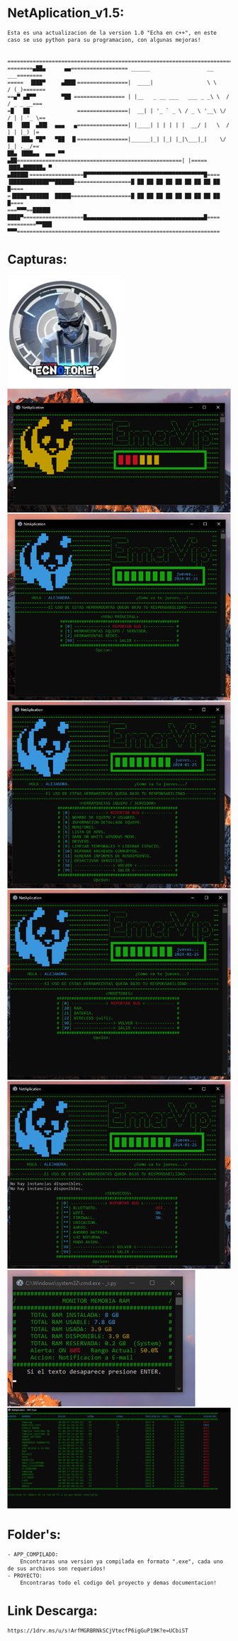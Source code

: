 # NetAplication_v1.5:
	Esta es una actualizacion de la version 1.0 "Echa en c++", en este caso se uso python para su programacion, con algunas mejoras!

	
	==================================================================================
	========▄██▄      ▄▄================== ______                  __      ___========
	=====  ▐███▀     ▄███▌================|  ____|                 \ \    / (_)=======
	==▄▀ ▄█▀▀        ▀██ ================ | |__   _ __ ___   ___ _ _\ \  / / _ _ __===
	=█   ██               ================|  __| | '_ ` _ \ / _ \ '__\ \/ / | | '_ \==
	█▌  ▐██  ▄██▌  ▄▄▄   ▄================| |____| | | | | |  __/ |   \  /  | | |_) |=
	██  ▐██▄ ▀█▀   ▀██  ▐▌================|______|_| |_| |_|\___|_|    \/   |_| .__/==
	██▄ ▐███▄▄  ▄▄▄ ▀▀ ▄██====================================================| |=====
	▐███▄██████▄ ▀ ▄█████▌=================█▀▀▀▀▀▀▀▀▀▀▀▀▀▀▀▀▀▀▀▀▀▀▀▀▀▀▀▀▀▀▀▀▀▀▀▀▀█====
	▐████████████▀▀██████==================█ ██ ██ ██ ██ ██ ██ ██ ██ ██          █====
	=▐████▀██████  █████===================█ ██ ██ ██ ██ ██ ██ ██ ██ ██          █====
	===▀▀▀==█████▌ ████▀===================█▄▄▄▄▄▄▄▄▄▄▄▄▄▄▄▄▄▄▄▄▄▄▄▄▄▄▄▄▄▄▄▄▄▄▄▄▄█====
	=========▀▀███ ▀▀▀================================================================
# Capturas:
![ICONO](https://github.com/emerson199818/NetAplication_v1.5/blob/main/SCREENSHOTS/icono.png)
![Captura 1](https://github.com/emerson199818/NetAplication_v1.5/blob/main/SCREENSHOTS/1.PNG)
![Captura 2](https://github.com/emerson199818/NetAplication_v1.5/blob/main/SCREENSHOTS/2.PNG)
![Captura 3](https://github.com/emerson199818/NetAplication_v1.5/blob/main/SCREENSHOTS/3.PNG)
![Captura 4](https://github.com/emerson199818/NetAplication_v1.5/blob/main/SCREENSHOTS/4.PNG)
![Captura 5](https://github.com/emerson199818/NetAplication_v1.5/blob/main/SCREENSHOTS/5.PNG)
![Captura 6](https://github.com/emerson199818/NetAplication_v1.5/blob/main/SCREENSHOTS/6.PNG)
![Captura 7](https://github.com/emerson199818/NetAplication_v1.5/blob/main/SCREENSHOTS/7.PNG)


# Folder's:
	- APP_COMPILADO:
		Encontraras una version ya compilada en formato ".exe", cada uno de sus archivos son requeridos!
	- PROYECTO:
		Encontraras todo el codigo del proyecto y demas documentacion!

# Link Descarga:
	https://1drv.ms/u/s!ArfMGRBRNkSCjVtecfP6igGuP19K?e=UCbiST
